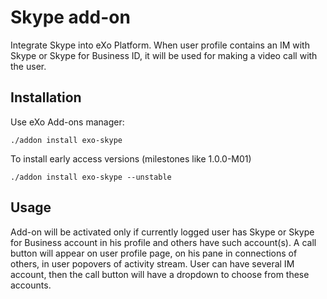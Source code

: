 Skype add-on
================

Integrate Skype into eXo Platform. 
When user profile contains an IM with Skype or Skype for Business ID, it will be used for making a video call with the user.

## Installation

Use eXo Add-ons manager:

    ./addon install exo-skype
    
To install early access versions (milestones like 1.0.0-M01)
    
    ./addon install exo-skype --unstable
    
## Usage

Add-on will be activated only if currently logged user has Skype or Skype for Business account in his profile and others have such account(s). A call button will appear on user profile page, on his pane in connections of others, in user popovers of activity stream. User can have several IM account, then the call button will have a dropdown to choose from these accounts.



